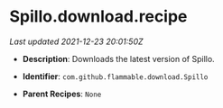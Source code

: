 # Spillo.download.recipe

_Last updated 2021-12-23 20:01:50Z_

- **Description**: Downloads the latest version of Spillo.

- **Identifier**: `com.github.flammable.download.Spillo`

- **Parent Recipes**: `None`
